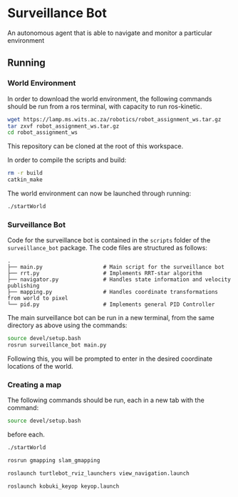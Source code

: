 # Surveillance Bot

An autonomous agent that is able to navigate and monitor a particular environment

## Running

### World Environment

In order to download the world environment, the following commands should be run from a ros terminal, with capacity to run ros-kinetic.
```bash
wget https://lamp.ms.wits.ac.za/robotics/robot_assignment_ws.tar.gz
tar zxvf robot_assignment_ws.tar.gz
cd robot_assignment_ws
```

This repository can be cloned at the root of this workspace.

In order to compile the scripts and build:
```bash
rm -r build
catkin_make
```

The world environment can now be launched through running:
```bash
./startWorld
```

### Surveillance Bot

Code for the surveillance bot is contained in the `scripts` folder of the `surveillance_bot` package. The code files are structured as follows:

    .
    ├── main.py                   # Main script for the surveillance bot
    ├── rrt.py                    # Implements RRT-star algorithm
    ├── navigator.py              # Handles state information and velocity publishing
    ├── mapping.py                # Handles coordinate transformations from world to pixel
    └── pid.py                    # Implements general PID Controller

The main surveillance bot can be run in a new terminal, from the same directory as above using the commands:
```bash
source devel/setup.bash
rosrun surveillance_bot main.py
```

Following this, you will be prompted to enter in the desired coordinate locations of the world.

### Creating a map

The following commands should be run, each in a new tab with the command:
```bash
source devel/setup.bash
```
before each.

```bash
./startWorld

rosrun gmapping slam_gmapping

roslaunch turtlebot_rviz_launchers view_navigation.launch

roslaunch kobuki_keyop keyop.launch
```

